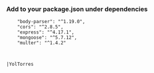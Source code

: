 ### Add to your package.json under dependencies
```
    "body-parser": "^1.19.0",
    "cors": "^2.8.5",
    "express": "^4.17.1",
    "mongoose": "^5.7.12",
    "multer": "^1.4.2"
    
    
                                                                                                                            |YolTorres
  ```
